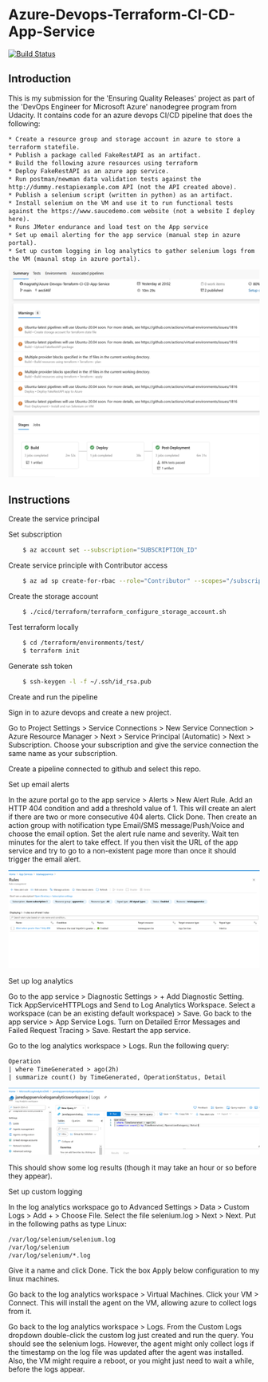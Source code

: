 # Azure-Devops-Terraform-CI-CD-App-Service



[![Build Status](https://dev.azure.com/EnsureQualityReleases/EnsureQualityReleases/_apis/build/status/magrathj.Azure-Devops-Terraform-CI-CD-App-Service%20(1)?branchName=main)](https://dev.azure.com/EnsureQualityReleases/EnsureQualityReleases/_build/latest?definitionId=3&branchName=main)

## Introduction

This is my submission for the 'Ensuring Quality Releases' project as part of the 'DevOps Engineer for Microsoft Azure' nanodegree program from Udacity. It contains code for an azure devops CI/CD pipeline that does the following:

    * Create a resource group and storage account in azure to store a terraform statefile.
    * Publish a package called FakeRestAPI as an artifact.
    * Build the following azure resources using terraform
    * Deploy FakeRestAPI as an azure app service.
    * Run postman/newman data validation tests against the http://dummy.restapiexample.com API (not the API created above).
    * Publish a selenium script (written in python) as an artifact.
    * Install selenium on the VM and use it to run functional tests against the https://www.saucedemo.com website (not a website I deploy here).
    * Runs JMeter endurance and load test on the App service
    * Set up email alerting for the app service (manual step in azure portal).
    * Set up custom logging in log analytics to gather selenium logs from the VM (maunal step in azure portal).

![Pipeline](images/Azure-Pipeline.PNG)

## Instructions
Create the service principal


Set subscription 
```bash
    $ az account set --subscription="SUBSCRIPTION_ID" 
```

Create service principle with Contributor access 
```bash
    $ az ad sp create-for-rbac --role="Contributor" --scopes="/subscriptions/SUBSCRIPTION_ID"
```


Create the storage account
```bash
    $ ./cicd/terraform/terraform_configure_storage_account.sh
```

Test terraform locally
```bash
    $ cd /terraform/environments/test/
    $ terraform init
```

Generate ssh token
```bash
    $ ssh-keygen -l -f ~/.ssh/id_rsa.pub
```


Create and run the pipeline

Sign in to azure devops and create a new project.

Go to Project Settings > Service Connections > New Service Connection > Azure Resource Manager > Next > Service Principal (Automatic) > Next > Subscription. Choose your subscription and give the service connection the same name as your subscription.

Create a pipeline connected to github and select this repo.

Set up email alerts

In the azure portal go to the app service > Alerts > New Alert Rule. Add an HTTP 404 condition and add a threshold value of 1. This will create an alert if there are two or more consecutive 404 alerts. Click Done. Then create an action group with notification type Email/SMS message/Push/Voice and choose the email option. Set the alert rule name and severity. Wait ten minutes for the alert to take effect. If you then visit the URL of the app service and try to go to a non-existent page more than once it should trigger the email alert.


![Pipeline](images/EmailAltertHTTP404.PNG)

Set up log analytics

Go to the app service > Diagnostic Settings > + Add Diagnostic Setting. Tick AppServiceHTTPLogs and Send to Log Analytics Workspace. Select a workspace (can be an existing default workspace) > Save. Go back to the app service > App Service Logs. Turn on Detailed Error Messages and Failed Request Tracing > Save. Restart the app service.

Go to the log analytics workspace > Logs. Run the following query:

```
Operation
| where TimeGenerated > ago(2h)
| summarize count() by TimeGenerated, OperationStatus, Detail
```


![Logs](images/LogAnalytics.PNG)

This should show some log results (though it may take an hour or so before they appear).

Set up custom logging

In the log analytics workspace go to Advanced Settings > Data > Custom Logs > Add + > Choose File. Select the file selenium.log > Next > Next. Put in the following paths as type Linux:

    /var/log/selenium/selenium.log
    /var/log/selenium
    /var/log/selenium/*.log

Give it a name and click Done. Tick the box Apply below configuration to my linux machines.

Go back to the log analytics workspace > Virtual Machines. Click your VM > Connect. This will install the agent on the VM, allowing azure to collect logs from it.

Go back to the log analytics workspace > Logs. From the Custom Logs dropdown double-click the custom log just created and run the query. You should see the selenium logs. However, the agent might only collect logs if the timestamp on the log file was updated after the agent was installed. Also, the VM might require a reboot, or you might just need to wait a while, before the logs appear.